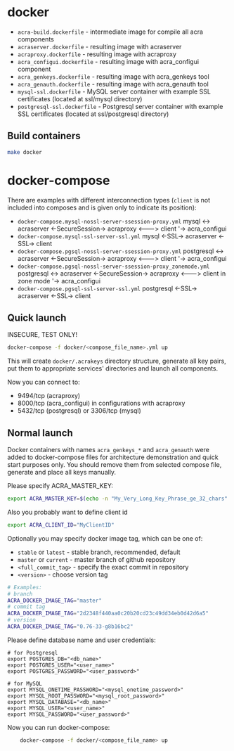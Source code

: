 # docker

  * `acra-build.dockerfile` - intermediate image for compile all acra components
  * `acraserver.dockerfile` - resulting image with acraserver
  * `acraproxy.dockerfile` - resulting image with acraproxy
  * `acra_configui.dockerfile` - resulting image with acra_configui component
  * `acra_genkeys.dockerfile` - resulting image with acra_genkeys tool
  * `acra_genauth.dockerfile` - resulting image with acra_genauth tool
  * `mysql-ssl.dockerfile` - MySQL server container with example SSL
    certificates (located at ssl/mysql directory)
  * `postgresql-ssl.dockerfile` - Postgresql server container with example SSL
    certificates (located at ssl/postgresql directory)

## Build containers

```bash
make docker
```

# docker-compose

There are examples with different interconnection types (`client` is not
included into composes and is given only to indicate its position):
  * `docker-compose.mysql-nossl-server-ssession-proxy.yml`
    mysql <-> acraserver <-SecureSession-> acraproxy <---> client
                                                       '-> acra_configui
  * `docker-compose.mysql-ssl-server-ssl.yml`
    mysql <-SSL-> acraserver <-SSL-> client
  * `docker-compose.pgsql-nossl-server-ssession-proxy.yml`
    postgresql <-> acraserver <-SecureSession-> acraproxy <---> client
                                                            '-> acra_configui
  * `docker-compose.pgsql-nossl-server-ssession-proxy_zonemode.yml`
    postgresql <-> acraserver <-SecureSession-> acraproxy <---> client in zone mode
                                                            '-> acra_configui
  * `docker-compose.pgsql-ssl-server-ssl.yml`
    postgresql <-SSL-> acraserver <-SSL-> client


## Quick launch

INSECURE, TEST ONLY!
```bash
docker-compose -f docker/<compose_file_name>.yml up
```
This will create `docker/.acrakeys` directory structure, generate all key pairs,
put them to appropriate services' directories and launch all components.

Now you can connect to:
  * 9494/tcp (acraproxy)
  * 8000/tcp (acra_configui) in configurations with acraproxy
  * 5432/tcp (postgresql) or 3306/tcp (mysql)


## Normal launch

Docker containers with names `acra_genkeys_*` and `acra_genauth` were added to
docker-compose files for architecture demonstration and quick start purposes
only. You should remove them from selected compose file, generate and place all
keys manually.

Please specify ACRA_MASTER_KEY:
```bash
export ACRA_MASTER_KEY=$(echo -n "My_Very_Long_Key_Phrase_ge_32_chars" | base64)
```

Also you probably want to define client id
```bash
export ACRA_CLIENT_ID="MyClientID"
```

Optionally you may specify docker image tag, which can be one of:
  * `stable` or `latest` - stable branch, recommended, default
  * `master` or `current` - master branch of github repository
  * `<full_commit_tag>` - specify the exact commit in repository
  * `<version>` - choose version tag
```bash
# Examples:
# branch
ACRA_DOCKER_IMAGE_TAG="master"
# commit tag
ACRA_DOCKER_IMAGE_TAG="2d2348f440aa0c20b20cd23c49dd34eb0d42d6a5"
# version
ACRA_DOCKER_IMAGE_TAG="0.76-33-g8b16bc2"
```

Please define database name and user credentials:
```
# for Postgresql
export POSTGRES_DB="<db_name>"
export POSTGRES_USER="<user_name>"
export POSTGRES_PASSWORD="<user_password>"

# for MySQL
export MYSQL_ONETIME_PASSWORD="<mysql_onetime_password>"
export MYSQL_ROOT_PASSWORD="<mysql_root_password>"
export MYSQL_DATABASE="<db_name>"
export MYSQL_USER="<user_name>"
export MYSQL_PASSWORD="<user_password>"
```

Now you can run docker-compose:
```bash
    docker-compose -f docker/<compose_file_name> up
```
